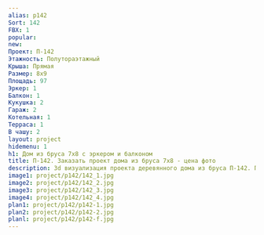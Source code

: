 ```yaml
---
alias: p142
Sort: 142
FBX: 1
popular: 
new: 
Проект: П-142
Этажность: Полутораэтажный
Крыша: Прямая
Размер: 8х9
Площадь: 97
Эркер: 1
Балкон: 1
Кукушка: 2
Гараж: 2
Котельная: 1
Терраса: 1
В чашу: 2
layout: project
hidemenu: 1
h1: Дом из бруса 7х8 с эркером и балконом
title: П-142. Заказать проект дома из бруса 7х8 - цена фото
description: 3d визуализация проекта деревянного дома из бруса П-142. Площадь 97 м2, размер 7х8. Вы можете внести любые изменения в проект.
image1: project/p142/142_1.jpg
image2: project/p142/142_2.jpg
image3: project/p142/142_3.jpg
image4: project/p142/142_4.jpg
plan1: project/p142/p142-1.jpg
plan2: project/p142/p142-2.jpg
planl: project/p142/p142-f.jpg
---
```

